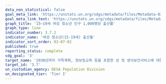 ```yaml
---
data_non_statistical: false
goal_meta_link: 'https://unstats.un.org/sdgs/metadata/files/Metadata-03-07-02.pdf'
goal_meta_link_text: 'https://unstats.un.org/sdgs/metadata/files/Metadata-03-07-02.pdf'
graph_title: '15~19세 여성 청소년 인구 1,000명당 출산률'
graph_type: line
indicator_number: 3.7.2
indicator_name: '여성 청소년(15-19세) 출산율'
indicator_sort_order: 03-07-02
published: true
reporting_status: complete
sdg_goal: '3'
target_name: '2030년까지 가족계획, 정보및교육 등을 포함한 성 및 생식보건서비스에 대한 보편적 접근을 보장하고 생식보건을 국가전략과 프로그램에 통합'
target_id: '3.7'
un_custodian_agency: DESA Population Division
un_designated_tier: 'Tier I'
---
```

